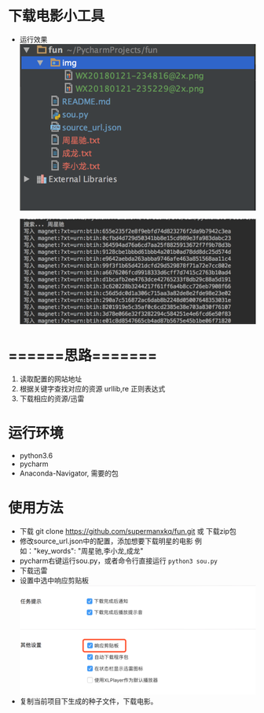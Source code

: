 # 下载电影小工具

* 运行效果
    ![运行效果](img/WX20180122-000056@2x.png)

    ![运行效果](https://github.com/supermanxkq/fun/blob/master/img/WX20180121-235229@2x.png?raw=true)
# ======思路=======
1. 读取配置的网站地址
2. 根据关键字查找对应的资源  urllib,re 正则表达式
3. 下载相应的资源/迅雷

# 运行环境
   * python3.6
   * pycharm
   * Anaconda-Navigator, 需要的包

# 使用方法

* 下载 git clone https://github.com/supermanxkq/fun.git 或 下载zip包
* 修改source_url.json中的配置，添加想要下载明星的电影    例如："key_words": "周星驰,李小龙,成龙"
* pycharm右键运行sou.py，或者命令行直接运行 ```python3 sou.py```
* 下载迅雷
* 设置中选中响应剪贴板
   ![选中响应剪贴板](https://github.com/supermanxkq/fun/blob/master/img/WX20180121-234816@2x.png?raw=true)
* 复制当前项目下生成的种子文件，下载电影。